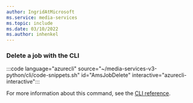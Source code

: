```yaml
---
author: IngridAtMicrosoft
ms.service: media-services 
ms.topic: include
ms.date: 03/10/2022
ms.author: inhenkel
---
```


### Delete a job with the CLI

:::code language="azurecli" source="~/media-services-v3-python/cli/code-snippets.sh" id="AmsJobDelete" interactive="azurecli-interactive":::

For more information about this command, see the [CLI reference](/cli/azure/ams/job?view=azure-cli-latest#az-ams-job-delete).
